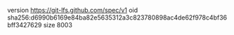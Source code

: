 version https://git-lfs.github.com/spec/v1
oid sha256:d6990b6169e84ba82e5635312a3c823780898ac4de62f978c4bf36bff3427629
size 8003
